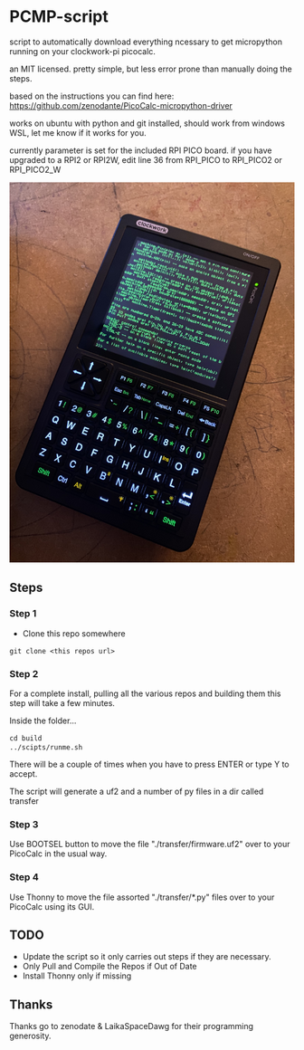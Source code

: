 # PCMP-script

script to automatically download everything ncessary to get micropython running on your clockwork-pi picocalc. 

an MIT licensed. pretty simple, but less error prone than manually doing the steps.

based on the instructions you can find here: https://github.com/zenodante/PicoCalc-micropython-driver

works on ubuntu with python and git installed, should work from windows WSL, let me know if it works for you.

currently parameter is set for the included RPI PICO board. if you have upgraded to a RPI2 or RPI2W, edit line 36 from RPI_PICO to RPI_PICO2 or RPI_PICO2_W
 
![](./images/micropython-picocalc.jpg)



## Steps

### Step 1 

- Clone this repo somewhere

~~~
git clone <this repos url>
~~~

### Step 2 
 
 For a complete install, pulling all the various repos and building them this step will take a few minutes.
 
 Inside the folder...

~~~
cd build
../scipts/runme.sh
~~~

There will be a couple of times when you have to press ENTER or type Y to accept.

The script will generate a uf2 and a number of py files in a dir called transfer

### Step 3 

Use BOOTSEL button to move the file "./transfer/firmware.uf2" over to your PicoCalc in the usual way. 

### Step 4 

Use Thonny to move the file assorted "./transfer/*.py" files over to your PicoCalc using its GUI. 
    

## TODO

* Update the script so it only carries out steps if they are necessary.
* Only Pull and Compile the Repos if Out of Date
* Install Thonny only if missing 

## Thanks

Thanks go to zenodate & LaikaSpaceDawg for their programming generosity.